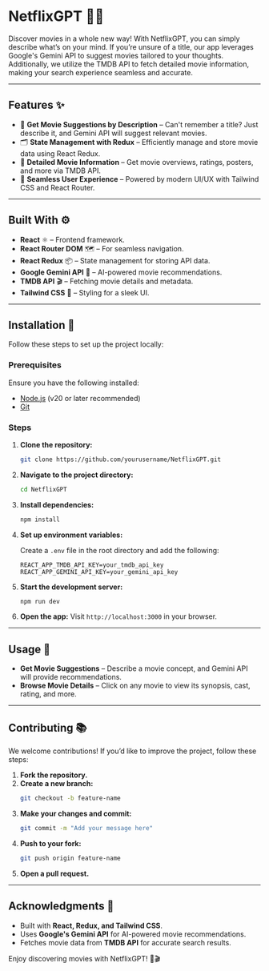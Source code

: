 # NetflixGPT 🎥🌐

Discover movies in a whole new way! With NetflixGPT, you can simply describe what’s on your mind. If you’re unsure of a title, our app leverages Google's Gemini API to suggest movies tailored to your thoughts. Additionally, we utilize the TMDB API to fetch detailed movie information, making your search experience seamless and accurate.

---

## Features ✨

- 🔎 **Get Movie Suggestions by Description** – Can't remember a title? Just describe it, and Gemini API will suggest relevant movies.
- 🗂 **State Management with Redux** – Efficiently manage and store movie data using React Redux.
- 🌟 **Detailed Movie Information** – Get movie overviews, ratings, posters, and more via TMDB API.
- 📌 **Seamless User Experience** – Powered by modern UI/UX with Tailwind CSS and React Router.

---

## Built With ⚙️

- **React** ⚛️ – Frontend framework.
- **React Router DOM** 🗺️ – For seamless navigation.
- **React Redux** 📦 – State management for storing API data.
- **Google Gemini API** 🤖 – AI-powered movie recommendations.
- **TMDB API** 🎬 – Fetching movie details and metadata.
- **Tailwind CSS** 🎨 – Styling for a sleek UI.

---

## Installation 🚀

Follow these steps to set up the project locally:

### Prerequisites

Ensure you have the following installed:

- [Node.js](https://nodejs.org/) (v20 or later recommended)
- [Git](https://git-scm.com/)

### Steps

1. **Clone the repository:**

   ```bash
   git clone https://github.com/yourusername/NetflixGPT.git
   ```

2. **Navigate to the project directory:**

   ```bash
   cd NetflixGPT
   ```

3. **Install dependencies:**

   ```bash
   npm install
   ```

4. **Set up environment variables:**

   Create a `.env` file in the root directory and add the following:

   ```env
   REACT_APP_TMDB_API_KEY=your_tmdb_api_key
   REACT_APP_GEMINI_API_KEY=your_gemini_api_key
   ```

5. **Start the development server:**

   ```bash
   npm run dev
   ```

6. **Open the app:**
   Visit `http://localhost:3000` in your browser.

---

## Usage 🔄

- **Get Movie Suggestions** – Describe a movie concept, and Gemini API will provide recommendations.
- **Browse Movie Details** – Click on any movie to view its synopsis, cast, rating, and more.

---

## Contributing 📚

We welcome contributions! If you’d like to improve the project, follow these steps:

1. **Fork the repository.**
2. **Create a new branch:**
   ```bash
   git checkout -b feature-name
   ```
3. **Make your changes and commit:**
   ```bash
   git commit -m "Add your message here"
   ```
4. **Push to your fork:**
   ```bash
   git push origin feature-name
   ```
5. **Open a pull request.**

---

## Acknowledgments 🌟

- Built with **React, Redux, and Tailwind CSS**.
- Uses **Google's Gemini API** for AI-powered movie recommendations.
- Fetches movie data from **TMDB API** for accurate search results.

Enjoy discovering movies with NetflixGPT! 🚀🎬
